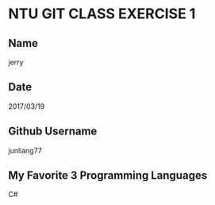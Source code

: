# NTU GIT CLASS EXERCISE 1

Name
----
jerry

Date
----
2017/03/19

Github Username
---------------
junliang77

My Favorite 3 Programming Languages
--------------------------------
C#
